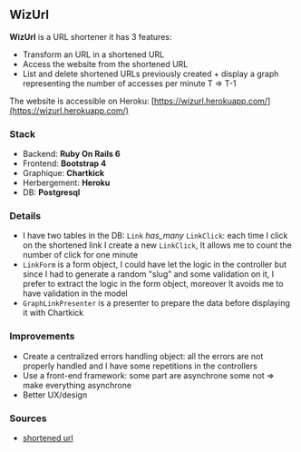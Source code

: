 ## WizUrl

**WizUrl** is a URL shortener it has 3 features:

- Transform an URL in a shortened URL
- Access the website from the shortened URL
- List and delete shortened URLs previously created + display a graph representing the number of accesses per minute T => T-1

The website is accessible on Heroku: [https://wizurl.herokuapp.com/](https://wizurl.herokuapp.com/)

### Stack

- Backend: **Ruby On Rails 6**
- Frontend: **Bootstrap 4**
- Graphique: **Chartkick**
- Herbergement: **Heroku**
- DB: **Postgresql**

### Details

- I have two tables in the DB: `Link` _has_many_ `LinkClick`: each time I click on the shortened link I create a new `LinkClick`, It allows me to count the number of click for one minute
- `LinkForm` is a form object, I could have let the logic in the controller but since I had to generate a random "slug" and some validation on it, I prefer to extract the logic in the form object, moreover It avoids me to have validation in the model
- `GraphLinkPresenter` is a presenter to prepare the data before displaying it with Chartkick

### Improvements

- Create a centralized errors handling object: all the errors are not properly handled and I have some repetitions in the controllers
- Use a front-end framework: some part are asynchrone some not => make everything asynchrone
- Better UX/design

### Sources

- [shortened url](https://www.zauberware.com/en/articles/2019/create-a-url-shortener-with-ruby-on-rails/)
